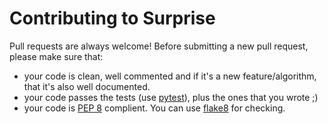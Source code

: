 Contributing to Surprise
========================

Pull requests are always welcome! Before submitting a new pull request, please
make sure that:

* your code is clean, well commented and if it's a new feature/algorithm, that
  it's also well documented.
* your code passes the tests (use [pytest](http://doc.pytest.org/en/latest/)),
  plus the ones that you wrote ;)
* your code is [PEP 8](https://www.python.org/dev/peps/pep-0008/) complient.
  You can use [flake8](http://flake8.pycqa.org/en/latest/index.html) for
  checking.
